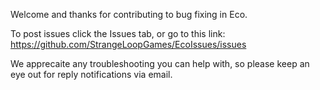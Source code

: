 Welcome and thanks for contributing to bug fixing in Eco.

To post issues click the Issues tab, or go to this link: https://github.com/StrangeLoopGames/EcoIssues/issues

We apprecaite any troubleshooting you can help with, so please keep an eye out for reply notifications via email.
